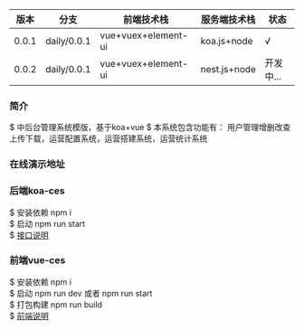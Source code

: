 
| 版本      | 分支          | 前端技术栈           |  服务端技术栈   |  状态       |
|----------|--------------|---------------------|---------------|------------|
|  0.0.1    | daily/0.0.1 | vue+vuex+element-ui |  koa.js+node     |   √        |
|  0.0.2    | daily/0.0.1 | vue+vuex+element-ui |  nest.js+node |   开发中... | 

### 简介  
$ 中后台管理系统模版，基于koa+vue 
$ 本系统包含功能有： 用户管理增删改查上传下载，运营配置系统，运营搭建系统，运营统计系统
### 在线演示地址  

### 后端koa-ces  
$ 安装依赖 npm i  
$ 启动 npm run start  
$ [接口说明](https://github.com/XingGuoZM/ces-manage/blob/master/koa-ces/README.md)  

### 前端vue-ces  
$ 安装依赖 npm i  
$ 启动 npm run dev 或者 npm run start  
$ 打包构建 npm run build  
$ [前端说明](https://github.com/XingGuoZM/ces-manage/blob/master/vue-ces/README.md)  